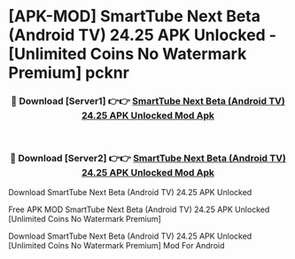 # [APK-MOD] SmartTube Next Beta (Android TV) 24.25 APK Unlocked - [Unlimited Coins No Watermark Premium] pcknr



<div align="center">
<h3>🔴 Download [Server1] 👉👉 <a href="https://momento.my/?title=SmartTube_Next_Beta_(Android_TV)_24.25_APK_Unlocked">SmartTube Next Beta (Android TV) 24.25 APK Unlocked Mod Apk</a></h3><br>

<h3>🔴 Download [Server2] 👉👉 <a href="https://momento.my/?title=SmartTube_Next_Beta_(Android_TV)_24.25_APK_Unlocked">SmartTube Next Beta (Android TV) 24.25 APK Unlocked Mod Apk</a></h3>
</div>



Download SmartTube Next Beta (Android TV) 24.25 APK Unlocked 

Free APK MOD SmartTube Next Beta (Android TV) 24.25 APK Unlocked [Unlimited Coins No Watermark Premium]

Download SmartTube Next Beta (Android TV) 24.25 APK Unlocked [Unlimited Coins No Watermark Premium] Mod For Android
